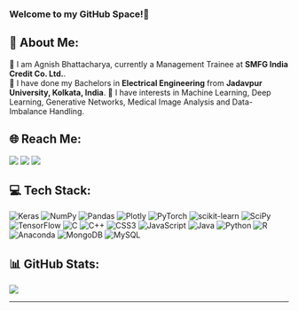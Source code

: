 ### Welcome to my GitHub Space!👋

## 💫 About Me:
💬 I am Agnish Bhattacharya, currently a Management Trainee at **SMFG India Credit Co. Ltd.**. <br>
💬 I have done my Bachelors in **Electrical Engineering** from **Jadavpur University, Kolkata, India**.
💬 I have interests in Machine Learning, Deep Learning, Generative Networks, Medical Image Analysis and Data-Imbalance Handling.

## 🌐 Reach Me:

<a href="mailto:agnishbhattacharyaofficial@gmail.com"><img src="https://img.shields.io/badge/Gmail-D14836?style=&amp;logo=gmail&logoColor=white"></a>
<a href="https://www.linkedin.com/in/agnish-bhattacharya-451547204/"><img src="https://img.shields.io/badge/LinkedIn-%230077B5.svg?logo=linkedin&logoColor=white"></a>
<a href="https://www.instagram.com/ice_elated_guy/"><img src="https://img.shields.io/badge/instagram-E4405F.svg?&logo=instagram&logoColor=white"></a>

## 💻 Tech Stack:
![Keras](https://img.shields.io/badge/Keras-%23D00000.svg?style=flat&logo=Keras&logoColor=white) ![NumPy](https://img.shields.io/badge/numpy-%23013243.svg?style=flat&logo=numpy&logoColor=white) ![Pandas](https://img.shields.io/badge/pandas-%23150458.svg?style=flat&logo=pandas&logoColor=white) ![Plotly](https://img.shields.io/badge/Plotly-%233F4F75.svg?style=flat&logo=plotly&logoColor=white) ![PyTorch](https://img.shields.io/badge/PyTorch-%23EE4C2C.svg?style=flat&logo=PyTorch&logoColor=white) ![scikit-learn](https://img.shields.io/badge/scikit--learn-%23F7931E.svg?style=flat&logo=scikit-learn&logoColor=white) ![SciPy](https://img.shields.io/badge/SciPy-%230C55A5.svg?style=flat&logo=scipy&logoColor=%white) ![TensorFlow](https://img.shields.io/badge/TensorFlow-%23FF6F00.svg?style=flat&logo=TensorFlow&logoColor=white) ![C](https://img.shields.io/badge/c-%2300599C.svg?style=flat&logo=c&logoColor=white) ![C++](https://img.shields.io/badge/c++-%2300599C.svg?style=flat&logo=c%2B%2B&logoColor=white) ![CSS3](https://img.shields.io/badge/css3-%231572B6.svg?style=flat&logo=css3&logoColor=white) ![JavaScript](https://img.shields.io/badge/javascript-%23323330.svg?style=flat&logo=javascript&logoColor=%23F7DF1E) ![Java](https://img.shields.io/badge/java-%23ED8B00.svg?style=flat&logo=java&logoColor=white) ![Python](https://img.shields.io/badge/python-3670A0?style=flat&logo=python&logoColor=ffdd54) ![R](https://img.shields.io/badge/r-%23276DC3.svg?style=flat&logo=r&logoColor=white) ![Anaconda](https://img.shields.io/badge/Anaconda-%2344A833.svg?style=flat&logo=anaconda&logoColor=white) ![MongoDB](https://img.shields.io/badge/MongoDB-%234ea94b.svg?style=flat&logo=mongodb&logoColor=white) ![MySQL](https://img.shields.io/badge/mysql-%2300f.svg?style=flat&logo=mysql&logoColor=white)

## 📊 GitHub Stats:

![](https://github-readme-streak-stats.herokuapp.com/?user=AGNISH13&theme=nightowl&hide_border=false)<br/>

---
